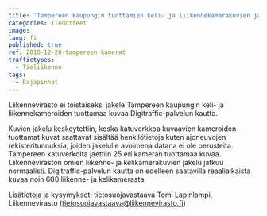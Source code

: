 ```yaml
---
title: 'Tampereen kaupungin tuottamien keli- ja liikennekamerakuvien jakelu'
categories: Tiedotteet
image:
lang: fi
published: true
ref: 2018-12-20-tampereen-kamerat
traffictypes:
  - Tieliikenne
tags:
  - Rajapinnat
---
```


Liikennevirasto ei toistaiseksi jakele Tampereen kaupungin keli- ja
liikennekameroiden tuottamaa kuvaa Digitraffic-palvelun kautta.

Kuvien jakelu keskeytettiin, koska katuverkkoa kuvaavien kameroiden tuottamat
kuvat saattavat sisältää henkilötietoja kuten ajoneuvojen rekisteritunnuksia,
joiden jakelulle avoimena datana ei ole perusteita. Tampereen katuverkolta
jaettiin 25 eri kameran tuottamaa kuvaa. Liikenneviraston omien liikenne- ja
kelikamerakuvien jakelu jatkuu normaalisti. Digitraffic-palvelun kautta on
edelleen saatavilla reaaliaikaista kuvaa noin 600 liikenne- ja kelikamerasta.

Lisätietoja ja kysymykset: tietosuojavastaava Tomi Lapinlampi, Liikennevirasto
(tietosuojavastaava@liikennevirasto.fi)
